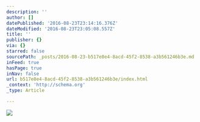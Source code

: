 ```yaml
---
description: ''
author: []
datePublished: '2016-08-23T23:14:16.376Z'
dateModified: '2016-08-23T23:05:08.557Z'
title: ''
publisher: {}
via: {}
starred: false
sourcePath: _posts/2016-08-23-b517e8e4-8acd-45f2-8538-a3b561246b3e.md
inFeed: true
hasPage: true
inNav: false
url: b517e8e4-8acd-45f2-8538-a3b561246b3e/index.html
_context: 'http://schema.org'
_type: Article

---
```

![](https://the-grid-user-content.s3-us-west-2.amazonaws.com/facc4411-24d1-44f8-ae4d-42116e7d914d.jpg)